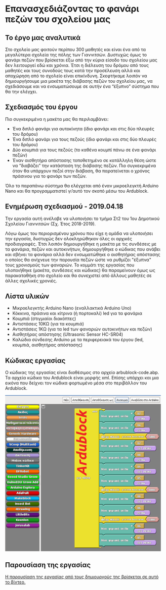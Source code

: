 ​
# Επανασχεδιάζοντας το φανάρι πεζών του σχολείου μας

## Το έργο μας αναλυτικά
Στο σχολείο μας φοιτούν περίπου 300 μαθητές και είναι ένα από τα μεγαλύτερα σχολεία της πόλης των Γιαννιτσών. Δυστυχώς όμως το φανάρι πεζών που βρίσκεται έξω από την κύρια είσοδο του σχολείου μας δεν λειτουργεί εδώ και χρόνια. Έτσι η διέλευση του δρόμου από τους μαθητές και τους συνοδούς τους κατά την προσέλευση αλλά και αποχώρηση από το σχολείο είναι επικίνδυνη.
Σκεφτήκαμε λοιπόν να δημιουργήσουμε μια μακέτα της διάβασης πεζών του σχολείου μας, να σχεδιάσουμε και να ενσωματώσουμε σε αυτήν ένα “έξυπνο” σύστημα που θα την ελέγχει.

## Σχεδιασμός του έργου
Πιο συγκεκριμένα η μακέτα μας θα περιλαμβάνει:

* Ένα διπλό φανάρι για αυτοκίνητα (ίδιο φανάρι και στις δύο πλευρές του δρόμου)
* Ένα διπλό φανάρι για τους πεζούς (ίδιο φανάρι και στις δύο πλευρές του δρόμου)
* Δύο κουμπιά για τους πεζούς (το καθένα κουμπί πάνω σε ένα φανάρι πεζών)
* Έναν αισθητήρα απόστασης τοποθετημένο σε κατάλληλη θέση ώστε να “διαβάζει” την κατάσταση της διάβασης πεζών. Πιο συγκεκριμένα όταν θα υπάρχουν πεζοί στην διάβαση, θα παρατείνεται ο χρόνος πράσινου για το φανάρι των πεζών.

Όλο το παραπάνω σύστημα θα ελέγχεται από έναν μικροελεγκτή Arduino Nano και θα προγραμματιστεί γι’αυτό τον σκοπό μέσω του Ardublock.

## Ενημέρωση σχεδιασμού - 2019.04.18
Την εργασία αυτή ανέλαβε να υλοποιήσει το τμήμα Στ2 του 1ου Δημοτικού Σχολείου Γιαννιτσών (Σχ. Έτος 2018-2019).

Λόγω όμως του περιορισμένου χρόνου που είχε η ομάδα να υλοποιήσει την εργασία, δυστυχώς δεν ολοκληρώθηκαν όλες οι αρχικές προδιαγραφές. Έτσι λοιπόν δημιουργήθηκε η μακέτα με τις συνδέσεις με τα φανάρια,
πεζών και αυτοκινήτων, δημιουργήθηκε ο κώδικας που ανάβει και σβήνει τα φανάρια αλλά δεν ενσωματώθηκε ο αισθητήρας απόστασης ο οποίος θα ανίχνευε την παρουσία πεζών ώστε να ρυθμίζει "έξυπνα" τους χρονισμούς
των φαναριών. Το κομμάτι της εργασίας που υλοποιήθηκε (μακέτα, συνδέσεις και κώδικας) θα παραμείνουν όμως ως παρακαταθήκη στο σχολείο και θα συνεχιστεί από άλλους μαθητές σε άλλες σχολικές χρονιές.

## Λίστα υλικών

* Μικροελεγκτής Arduino Nano (εναλλακτικά Arduino Uno)
* Κόκκινα, πράσινα και κίτρινα (ή πορτοκαλί) led για τα φανάρια
* Κουμπιά (στιγμιαίοι διακόπτες)
* Αντιστάσεις 10ΚΩ (για τα κουμπιά)
* Αντιστάσεις 1ΚΩ (για τα led των φαναριών αυτοκινήτων και πεζών)
* Αισθητήρας απόστησης (Ultrasonic Sensor HC-SR04)
* Καλώδια σύνδεσης Arduino με τα περιφερειακά του έργου (led, κουμπιά, αισθητήρας απόστασης)

## Κώδικας εργασίας
Ο κώδικας της εργασίας είναι διαθέσιμος στο αρχείο arbublock-code.abp. Τα αρχεία κώδικα του Ardublock είναι μορφής xml. Επίσης υπάρχει και μια εικόνα που δείχνει τον κώδικα φορτωμένο μέσα στο περιβάλλον του
Ardublock.

![Ardublock code screenshot](ArduBlock.png)

## Παρουσίαση της εργασίας
[Η παρουσίαση της εργασίας από τους δημιουργούς της βρίσκεται σε αυτό το βίντεο.](https://www.youtube.com/watch?v=CK-kxPL6CWw)